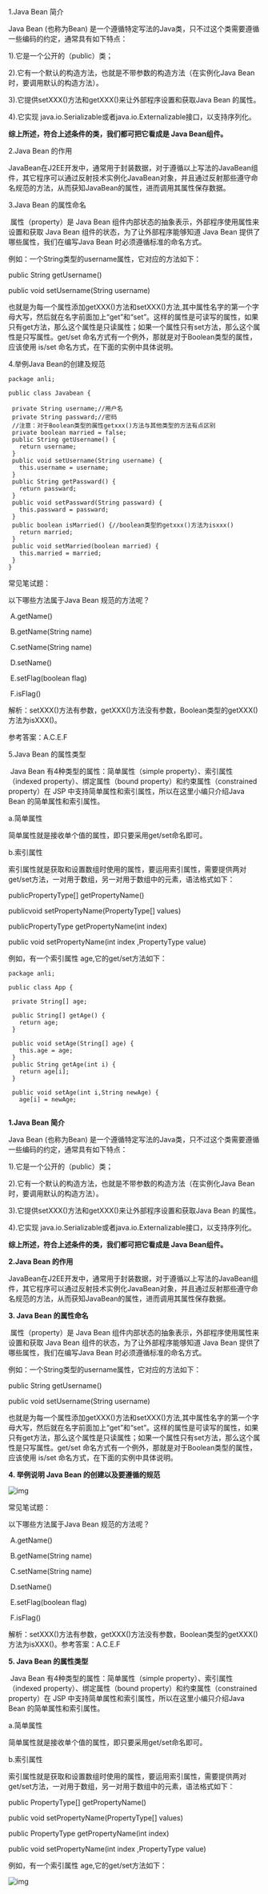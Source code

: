 1.Java Bean 简介



Java Bean  (也称为Bean) 是一个遵循特定写法的Java类，只不过这个类需要遵循一些编码的约定，通常具有如下特点：

1).它是一个公开的（public）类；

2).它有一个默认的构造方法，也就是不带参数的构造方法（在实例化Java Bean 时，要调用默认的构造方法）。

3).它提供setXXX()方法和getXXX()来让外部程序设置和获取Java Bean 的属性。

4).它实现 java.io.Serializable或者java.io.Externalizable接口，以支持序列化。

**综上所述，符合上述条件的类，我们都可把它看成是 Java Bean组件。**

2.Java Bean 的作用



​        JavaBean在J2EE开发中，通常用于封装数据，对于遵循以上写法的JavaBean组件，其它程序可以通过反射技术实例化JavaBean对象，并且通过反射那些遵守命名规范的方法，从而获知JavaBean的属性，进而调用其属性保存数据。

3.Java Bean 的属性命名



​        属性（property）是 Java Bean 组件内部状态的抽象表示，外部程序使用属性来设置和获取 Java Bean 组件的状态，为了让外部程序能够知道 Java Bean 提供了哪些属性，我们在编写Java Bean 时必须遵循标准的命名方式。

例如：一个String类型的username属性，它对应的方法如下：

public String getUsername()

public void setUsername(String username)

也就是为每一个属性添加getXXX()方法和setXXX()方法,其中属性名字的第一个字母大写，然后就在名字前面加上“get”和“set”。这样的属性是可读写的属性，如果只有get方法，那么这个属性是只读属性；如果一个属性只有set方法，那么这个属性是只写属性。get/set 命名方式有一个例外，那就是对于Boolean类型的属性，应该使用 is/set 命名方式，在下面的实例中具体说明。 

4.举例Java Bean的创建及规范



```
package anli;

public class Javabean {

 private String username;//用户名
 private String passward;//密码
 //注意：对于Boolean类型的属性getxxx()方法与其他类型的方法有点区别
 private boolean married = false;
 public String getUsername() {
   return username;
 }
 public void setUsername(String username) {
   this.username = username;
 }
 public String getPassward() {
   return passward;
 }
 public void setPassward(String passward) {
   this.passward = passward;
 }
 public boolean isMarried() {//boolean类型的getxxx()方法为isxxx()
   return married;
 }
 public void setMarried(boolean married) {
   this.married = married;
 }    
}
```

常见笔试题：

以下哪些方法属于Java Bean 规范的方法呢？

​    A.getName()   

​    B.getName(String name)  

​    C.setName(String name)

​    D.setName()   

​    E.setFlag(boolean flag)    

​    F.isFlag()

解析：setXXX()方法有参数，getXXX()方法没有参数，Boolean类型的getXXX()方法为isXXX()。

参考答案：A.C.E.F

5.Java Bean 的属性类型

​       Java Bean 有4种类型的属性：简单属性（simple property）、索引属性（indexed property）、绑定属性（bound property）和约束属性（constrained property）在 JSP 中支持简单属性和索引属性，所以在这里小编只介绍Java Bean 的简单属性和索引属性。

 a.简单属性

简单属性就是接收单个值的属性，即只要采用get/set命名即可。

b.索引属性

索引属性就是获取和设置数组时使用的属性，要运用索引属性，需要提供两对get/set方法，一对用于数组，另一对用于数组中的元素，语法格式如下：

publicPropertyType[] getPropertyName()

publicvoid setPropertyName(PropertyType[] values)

publicPropertyType getPropertyName(int index)

public void setPropertyName(int index ,PropertyType value)

例如，有一个索引属性 age,它的get/set方法如下：

```
package anli;

public class App {
   
 private String[] age;

 public String[] getAge() {
   return age;
 }

 public void setAge(String[] age) {
   this.age = age;
 }
 public String getAge(int i) {
   return age[i];
 }

 public void setAge(int i,String newAge) {
   age[i] = newAge;
  
```

























**1.Java Bean 简介**

Java Bean  (也称为Bean) 是一个遵循特定写法的Java类，只不过这个类需要遵循一些编码的约定，通常具有如下特点：

1).它是一个公开的（public）类；

2).它有一个默认的构造方法，也就是不带参数的构造方法（在实例化Java Bean 时，要调用默认的构造方法）。

3).它提供setXXX()方法和getXXX()来让外部程序设置和获取Java Bean 的属性。

4).它实现 java.io.Serializable或者java.io.Externalizable接口，以支持序列化。

**综上所述，符合上述条件的类，我们都可把它看成是 Java Bean组件。**

**2.Java Bean 的作用**

​        JavaBean在J2EE开发中，通常用于封装数据，对于遵循以上写法的JavaBean组件，其它程序可以通过反射技术实例化JavaBean对象，并且通过反射那些遵守命名规范的方法，从而获知JavaBean的属性，进而调用其属性保存数据。

**3. Java Bean 的属性命名**

​        属性（property）是 Java Bean 组件内部状态的抽象表示，外部程序使用属性来设置和获取 Java Bean 组件的状态，为了让外部程序能够知道 Java Bean 提供了哪些属性，我们在编写Java Bean 时必须遵循标准的命名方式。

例如：一个String类型的username属性，它对应的方法如下：

public String getUsername()

public void setUsername(String username)

也就是为每一个属性添加getXXX()方法和setXXX()方法,其中属性名字的第一个字母大写，然后就在名字前面加上“get”和“set”。这样的属性是可读写的属性，如果只有get方法，那么这个属性是只读属性；如果一个属性只有set方法，那么这个属性是只写属性。get/set 命名方式有一个例外，那就是对于Boolean类型的属性，应该使用 is/set 命名方式，在下面的实例中具体说明。 

**4. 举例说明 Java Bean 的创建以及要遵循的规范** 



![img](https://mmbiz.qpic.cn/mmbiz_png/VFicV5vyK5ulAAMHjnqoJP7TziciaoCRicbphNcH9LUfH4RfyPPZkdtuO0YJ3SCpPKYbtiaK3L2ic5K82cQryOibN0jWA/640?wx_fmt=png&tp=webp&wxfrom=5&wx_lazy=1&wx_co=1)

常见笔试题：

以下哪些方法属于Java Bean 规范的方法呢？

​    A.getName()   

​    B.getName(String name)  

​    C.setName(String name)

​    D.setName()   

​    E.setFlag(boolean flag)    

​    F.isFlag()

解析：setXXX()方法有参数，getXXX()方法没有参数，Boolean类型的getXXX()方法为isXXX()。参考答案：A.C.E.F

**5. Java Bean 的属性类型**

​       Java Bean 有4种类型的属性：简单属性（simple property）、索引属性（indexed property）、绑定属性（bound property）和约束属性（constrained property）在 JSP 中支持简单属性和索引属性，所以在这里小编只介绍Java Bean 的简单属性和索引属性。

 a.简单属性

简单属性就是接收单个值的属性，即只要采用get/set命名即可。

b.索引属性

索引属性就是获取和设置数组时使用的属性，要运用索引属性，需要提供两对get/set方法，一对用于数组，另一对用于数组中的元素，语法格式如下：

 public  PropertyType[]  getPropertyName()

 public  void  setPropertyName(PropertyType[]  values)

 public  PropertyType  getPropertyName(int  index)

 public  void  setPropertyName(int  index ,PropertyType  value)

例如，有一个索引属性 age,它的get/set方法如下：



![img](https://mmbiz.qpic.cn/mmbiz_png/VFicV5vyK5ulAAMHjnqoJP7TziciaoCRicbpILicm0y2tIibjrMp11JjvXEN0CM0OGclwMC8jVgUk4FJKP4fFaUs4ABQ/640?wx_fmt=png&tp=webp&wxfrom=5&wx_lazy=1&wx_co=1)























